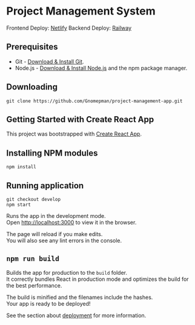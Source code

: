 # Project Management System
Frontend Deploy: [Netlify](https://pro-pm-app.netlify.app/)
Backend Deploy: [Railway](https://pm-app-back-production.up.railway.app)

## Prerequisites

- Git - [Download & Install Git](https://git-scm.com/downloads).
- Node.js - [Download & Install Node.js](https://nodejs.org/en/download/) and the npm package manager.

## Downloading

```
git clone https://github.com/Gnomepman/project-management-app.git
```

## Getting Started with Create React App

This project was bootstrapped with [Create React App](https://github.com/facebook/create-react-app).

## Installing NPM modules

```
npm install
```

## Running application

```
git checkout develop
npm start
```

Runs the app in the development mode.\
Open [http://localhost:3000](http://localhost:3000) to view it in the browser.

The page will reload if you make edits.\
You will also see any lint errors in the console.

## `npm run build`

Builds the app for production to the `build` folder.\
It correctly bundles React in production mode and optimizes the build for the best performance.

The build is minified and the filenames include the hashes.\
Your app is ready to be deployed!

See the section about [deployment](https://facebook.github.io/create-react-app/docs/deployment) for more information.

